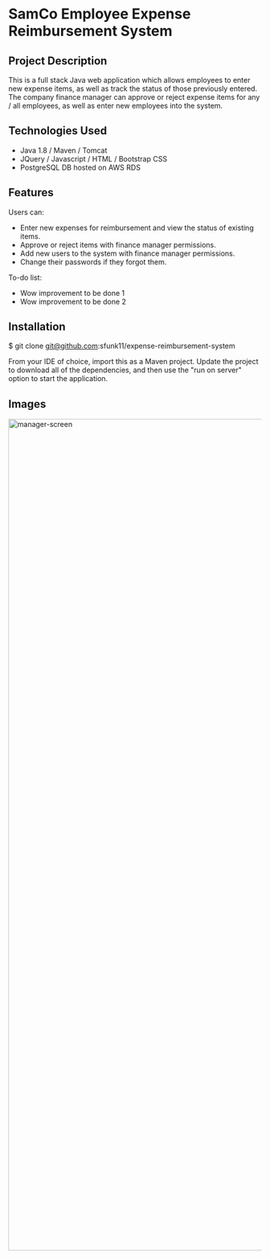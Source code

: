 # SamCo Employee Expense Reimbursement System

## Project Description

This is a full stack Java web application which allows employees to enter new expense items, as well as track the status of those previously entered. The company finance manager can approve or reject expense items for any / all employees, as well as enter new employees into the system.

## Technologies Used

* Java 1.8 / Maven / Tomcat
* JQuery / Javascript / HTML / Bootstrap CSS
* PostgreSQL DB hosted on AWS RDS

## Features
Users can:
* Enter new expenses for reimbursement and view the status of existing items.
* Approve or reject items with finance manager permissions.
* Add new users to the system with finance manager permissions.
* Change their passwords if they forgot them.

To-do list:
* Wow improvement to be done 1
* Wow improvement to be done 2

## Installation
   
$ git clone git@github.com:sfunk11/expense-reimbursement-system

From your IDE of choice, import this as a Maven project. Update the project to download all of the dependencies, and then use the "run on server" option to start the application.


## Images

<img width="1655" alt="manager-screen" src="https://user-images.githubusercontent.com/73320959/138879634-679b9710-469c-4bd6-84f3-2cc1dd4a559e.png">



